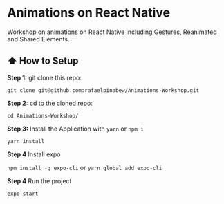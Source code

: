 # Animations on React Native

Workshop on animations on React Native including Gestures, Reanimated and Shared Elements.

  
## :arrow_up: How to Setup

  

**Step 1:** git clone this repo:

`git clone git@github.com:rafaelpinabew/Animations-Workshop.git`

**Step 2:** cd to the cloned repo:

`cd Animations-Workshop/` 

**Step 3:** Install the Application with `yarn` or `npm i`
  
  `yarn install`

**Step 4** Install expo

`npm install -g expo-cli`
  or
`yarn global add expo-cli`

 **Step 4** Run the project

`expo start`

 

